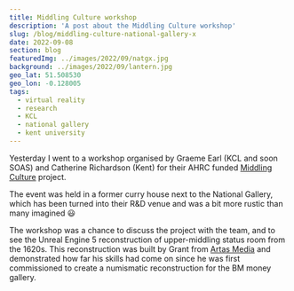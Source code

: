 ```yaml
---
title: Middling Culture workshop
description: 'A post about the Middling Culture workshop'
slug: /blog/middling-culture-national-gallery-x
date: 2022-09-08
section: blog
featuredImg: ../images/2022/09/natgx.jpg
background: ../images/2022/09/lantern.jpg
geo_lat: 51.508530
geo_lon: -0.128005 
tags:
  - virtual reality
  - research
  - KCL
  - national gallery
  - kent university
---
```

Yesterday I went to a workshop organised by Graeme Earl (KCL and soon SOAS) and Catherine Richardson (Kent)
for their AHRC funded [Middling Culture](https://middlingculture.com) project. 

The event was held in a former curry house next to the National Gallery, which has been turned into their 
R&D venue and was a bit more rustic than many imagined :smiley:

The workshop was a chance to discuss the project with the team, and to see the Unreal 
Engine 5 reconstruction of upper-middling status room from the 1620s. This reconstruction was 
built by Grant from [Artas Media](https://artasmedia.com) and demonstrated how far his skills had come on since 
he was first commissioned to create a numismatic reconstruction for the BM money gallery.



